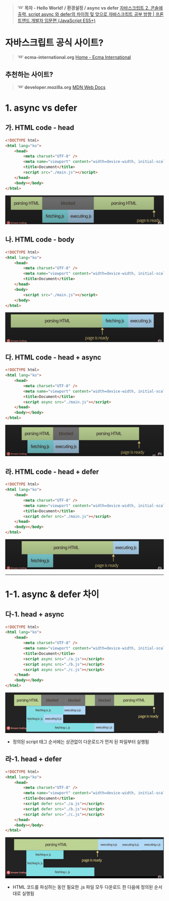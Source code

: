 > ➿ **목차 - Hello World! / 환경설정 / async vs defer**
> [자바스크립트 2. 콘솔에 출력, script async 와 defer의 차이점 및 앞으로 자바스크립트 공부 방향 | 프론트엔드 개발자 입문편 (JavaScript ES5+)](https://www.youtube.com/watch?v=tJieVCgGzhs&list=PLv2d7VI9OotTVOL4QmPfvJWPJvkmv6h-2&index=3)

# 자바스크립트 공식 사이트?

> ➿ **ecma-international.org**
> [Home - Ecma International](https://www.ecma-international.org/)

## 추천하는 사이트?

> ➿ **developer.mozilla.org**
> [MDN Web Docs](https://developer.mozilla.org/ko/)

# 1. async vs defer

## 가. HTML code - head

```html
<!DOCTYPE html>
<html lang="ko">
    <head>
        <meta charset="UTF-8" />
        <meta name="viewport" content="width=device-width, initial-scale=1.0" />
        <title>Document</title>
        <script src="./main.js"></script>
    </head>
    <body></body>
</html>
```

![](./img/1.png)

## 나. HTML code - body

```html
<!DOCTYPE html>
<html lang="ko">
    <head>
        <meta charset="UTF-8" />
        <meta name="viewport" content="width=device-width, initial-scale=1.0" />
        <title>Document</title>
    </head>
    <body>
        <script src="./main.js"></script>
    </body>
</html>
```

![](./img/2.png)

## 다. HTML code - head + async

```html
<!DOCTYPE html>
<html lang="ko">
    <head>
        <meta charset="UTF-8" />
        <meta name="viewport" content="width=device-width, initial-scale=1.0" />
        <title>Document</title>
        <script async src="./main.js"></script>
    </head>
    <body></body>
</html>
```

![](./img/3.png)

## 라. HTML code - head + defer

```html
<!DOCTYPE html>
<html lang="ko">
    <head>
        <meta charset="UTF-8" />
        <meta name="viewport" content="width=device-width, initial-scale=1.0" />
        <title>Document</title>
        <script defer src="./main.js"></script>
    </head>
    <body></body>
</html>
```

![](./img/4.png)

---

# 1-1. async & defer 차이

## 다-1. head + async

```html
<!DOCTYPE html>
<html lang="ko">
    <head>
        <meta charset="UTF-8" />
        <meta name="viewport" content="width=device-width, initial-scale=1.0" />
        <title>Document</title>
        <script async src="./a.js"></script>
        <script async src="./b.js"></script>
        <script async src="./c.js"></script>
    </head>
    <body></body>
</html>
```

![](./img/5.png)

-   정의된 script 태그 순서에는 상관없이 다운로드가 먼저 된 파일부터 실행됨

## 라-1. head + defer

```html
<!DOCTYPE html>
<html lang="ko">
    <head>
        <meta charset="UTF-8" />
        <meta name="viewport" content="width=device-width, initial-scale=1.0" />
        <title>Document</title>
        <script defer src="./a.js"></script>
        <script defer src="./b.js"></script>
        <script defer src="./c.js"></script>
    </head>
    <body></body>
</html>
```

![](./img/6.png)

-   HTML 코드를 파싱하는 동안 필요한 .js 파일 모두 다운로드 한 다음에 정의된 순서대로 실행됨
